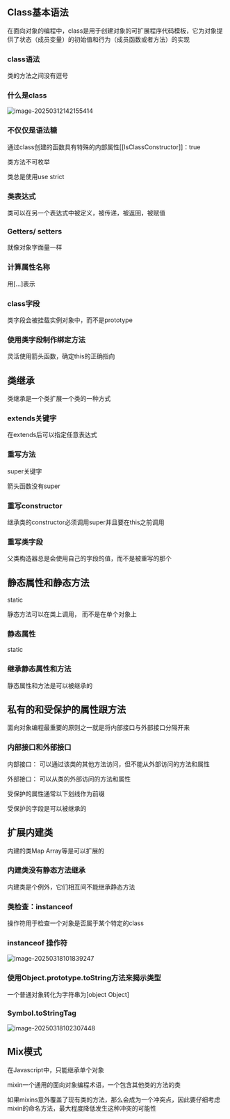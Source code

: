 ## Class基本语法

在面向对象的编程中，class是用于创建对象的可扩展程序代码模板，它为对象提供了状态（成员变量）的初始值和行为（成员函数或者方法）的实现

### class语法

类的方法之间没有逗号

### 什么是class

![image-20250312142155414](https://raw.githubusercontent.com/JoeyXXia/MyPictureData/main/image-20250312142155414.png)

### 不仅仅是语法糖

通过class创建的函数具有特殊的内部属性[[IsClassConstructor]]：true

类方法不可枚举

类总是使用use strict

### 类表达式

类可以在另一个表达式中被定义，被传递，被返回，被赋值

### Getters/ setters

就像对象字面量一样

### 计算属性名称

用[...]表示

### class字段

类字段会被挂载实例对象中，而不是prototype

### 使用类字段制作绑定方法

灵活使用箭头函数，确定this的正确指向



## 类继承

类继承是一个类扩展一个类的一种方式

### extends关键字

在extends后可以指定任意表达式

### 重写方法

super关键字

箭头函数没有super

### 重写constructor

继承类的constructor必须调用super并且要在this之前调用

### 重写类字段

父类构造器总是会使用自己的字段的值，而不是被重写的那个



## 静态属性和静态方法

static

静态方法可以在类上调用， 而不是在单个对象上

### 静态属性

static

### 继承静态属性和方法

静态属性和方法是可以被继承的



## 私有的和受保护的属性跟方法

面向对象编程最重要的原则之一就是将内部接口与外部接口分隔开来

### 内部接口和外部接口

内部接口： 可以通过该类的其他方法访问，但不能从外部访问的方法和属性

外部接口： 可以从类的外部访问的方法和属性



受保护的属性通常以下划线作为前缀

受保护的字段是可以被继承的



## 扩展内建类

内建的类Map Array等是可以扩展的

### 内建类没有静态方法继承

内建类是个例外，它们相互间不能继承静态方法





### 类检查：instanceof

操作符用于检查一个对象是否属于某个特定的class

### instanceof 操作符

![image-20250318101839247](https://raw.githubusercontent.com/JoeyXXia/MyPictureData/main/image-20250318101839247.png)

### 使用Object.prototype.toString方法来揭示类型

一个普通对象转化为字符串为[object Object]

### Symbol.toStringTag

![image-20250318102307448](https://raw.githubusercontent.com/JoeyXXia/MyPictureData/main/image-20250318102307448.png)





## Mix模式

在Javascript中，只能继承单个对象

mixin一个通用的面向对象编程术语，一个包含其他类的方法的类

如果mixins意外覆盖了现有类的方法，那么会成为一个冲突点，因此要仔细考虑mixin的命名方法，最大程度降低发生这种冲突的可能性
